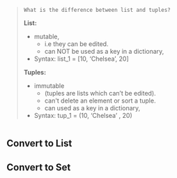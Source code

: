 

> `What is the difference between list and tuples?`
> 
> **List:**
> - mutable, 
>     - i.e they can be edited. 
>     - can NOT be used as a key in a dictionary,
> - Syntax: list_1 = [10, ‘Chelsea’, 20]
>
> **Tuples:** 
> - immutable
>    - (tuples are lists which can’t be edited).
>    - can't delete an element or sort a tuple.
>    - can used as a key in a dictionary, 
> - Syntax: tup_1 = (10, ‘Chelsea’ , 20)

```python
```


Convert to List
----------------


Convert to Set
---------------